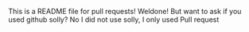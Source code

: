 This is a README file for pull requests!
Weldone! But want to ask if you used github solly?
No I did not use solly, I only used Pull request
